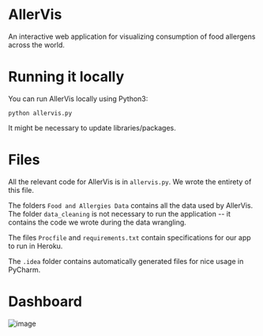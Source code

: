 # AllerVis

An interactive web application for visualizing consumption of food allergens across the world.

# Running it locally

You can run AllerVis locally using Python3:

```
python allervis.py
```

It might be necessary to update libraries/packages.

# Files

All the relevant code for AllerVis is in `allervis.py`. We wrote the entirety of this file.

The folders `Food and Allergies Data` contains all the data used by AllerVis. The folder `data_cleaning` is not necessary to run the application -- it contains the code we wrote during the data wrangling.

The files `Procfile` and `requirements.txt` contain specifications for our app to run in Heroku.

The `.idea` folder contains automatically generated files for nice usage in PyCharm.


# Dashboard

![image](https://user-images.githubusercontent.com/58800171/118070717-440c8880-b35b-11eb-9692-2ab2d7c2edbf.png)
